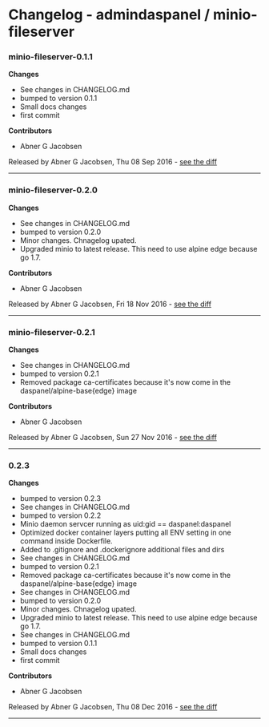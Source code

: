 # Changelog - admindaspanel / minio-fileserver

### minio-fileserver-0.1.1
__Changes__

- See changes in CHANGELOG.md
- bumped to version 0.1.1
- Small docs changes
- first commit

__Contributors__

- Abner G Jacobsen

Released by Abner G Jacobsen, Thu 08 Sep 2016 -
[see the diff](https://github.com/admindaspanel/minio-fileserver/compare/...#diff)
______________

### minio-fileserver-0.2.0
__Changes__

- See changes in CHANGELOG.md
- bumped to version 0.2.0
- Minor changes. Chnagelog upated.
- Upgraded minio to latest release. This need to use alpine edge because go 1.7.

__Contributors__

- Abner G Jacobsen

Released by Abner G Jacobsen, Fri 18 Nov 2016 -
[see the diff](https://github.com/admindaspanel/minio-fileserver/compare/...#diff)
______________

### minio-fileserver-0.2.1
__Changes__

- See changes in CHANGELOG.md
- bumped to version 0.2.1
- Removed package ca-certificates because it's now come in the daspanel/alpine-base{edge} image

__Contributors__

- Abner G Jacobsen

Released by Abner G Jacobsen, Sun 27 Nov 2016 -
[see the diff](https://github.com/admindaspanel/minio-fileserver/compare/...#diff)
______________

### 0.2.3
__Changes__

- bumped to version 0.2.3
- See changes in CHANGELOG.md
- bumped to version 0.2.2
- Minio daemon servcer running as uid:gid == daspanel:daspanel
- Optimized docker container layers putting all ENV setting in one command inside Dockerfile.
- Added to .gitignore and .dockerignore additional files and dirs
- See changes in CHANGELOG.md
- bumped to version 0.2.1
- Removed package ca-certificates because it's now come in the daspanel/alpine-base{edge} image
- See changes in CHANGELOG.md
- bumped to version 0.2.0
- Minor changes. Chnagelog upated.
- Upgraded minio to latest release. This need to use alpine edge because go 1.7.
- See changes in CHANGELOG.md
- bumped to version 0.1.1
- Small docs changes
- first commit

__Contributors__

- Abner G Jacobsen

Released by Abner G Jacobsen, Thu 08 Dec 2016 -
[see the diff](https://github.com/admindaspanel/minio-fileserver/compare/9a20715e4a9032e70720d1fae97b9b2df378a874...0.2.3#diff)
______________


